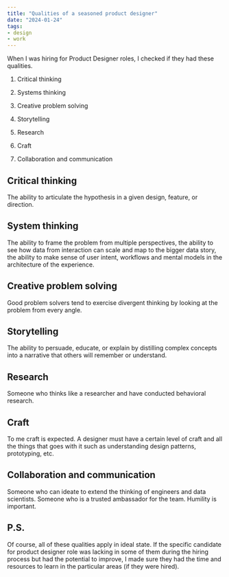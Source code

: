 ```yaml
---
title: "Qualities of a seasoned product designer"
date: "2024-01-24"
tags:
- design
- work
---
```


When I was hiring for Product Designer roles, I checked if they had these qualities. 

1. Critical thinking

1. Systems thinking

1. Creative problem solving

1. Storytelling

1. Research

1. Craft

1. Collaboration and communication

## Critical thinking

The ability to articulate the hypothesis in a given design, feature, or direction.

## System thinking

The ability to frame the problem from multiple perspectives, the ability to see how data from interaction can scale and map to the bigger data story, the ability to make sense of user intent, workflows and mental models in the architecture of the experience.

## Creative problem solving

Good problem solvers tend to exercise divergent thinking by looking at the problem from every angle. 

## Storytelling

The ability to persuade, educate, or explain by distilling complex concepts into a narrative that others will remember or understand.

## Research

Someone who thinks like a researcher and have conducted behavioral research. 

## Craft

To me craft is expected. A designer must have a certain level of craft and all the things that goes with it such as understanding design patterns, prototyping, etc.

## Collaboration and communication

Someone who can ideate to extend the thinking of engineers and data scientists. Someone who is a trusted ambassador for the team. Humility is important. 

## P.S.

Of course, all of these qualities apply in ideal state. If the specific candidate for product designer role was lacking in some of them during the hiring process but had the potential to improve, I made sure they had the time and resources to learn in the particular areas (if they were hired). 




